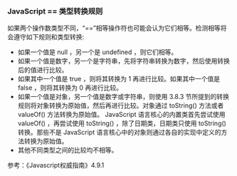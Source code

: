 ### JavaScript == 类型转换规则

如果两个操作数类型不同，“==”相等操作符也可能会认为它们相等。检测相等将会遵守如下规则和类型转换:
* 如果一个值是 null ，另一个是 undefined ，则它们相等。
* 如果一个值是数字，另一个是字符串，先将字符串转换为数字，然后使用转换后的值进行比较。
* 如果其中一个值是 true ，则将其转换为 1 再进行比较。如果其中一个值是 false ，则将其转换为 0 再进行比较。
* 如果一个值是对象，另一个值是数字或字符串，则使用 3.8.3 节所提到的转换规则将对象转换为原始值，然后再进行比较。对象通过 toString() 方法或者 valueOf() 方法转换为原始值。 JavaScript 语言核心的内置类首先尝试使用 valueOf() ，再尝试使用 toString() ，除了日期类，日期类只使用 toString() 转换。那些不是 JavaScript 语言核心中的对象则通过各自的实现中定义的方法转换为原始值。
* 其他不同类型之间的比较均不相等。

参考：《Javascript权威指南》4.9.1
